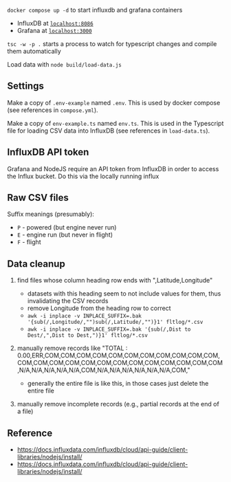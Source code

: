 `docker compose up -d` to start influxdb and grafana containers

- InfluxDB at [`localhost:8086`](localhost:8086)
- Grafana at [`localhost:3000`](localhost:3000)

`tsc -w -p .` starts a process to watch for typescript changes and compile them automatically

Load data with `node build/load-data.js`

## Settings

Make a copy of `.env-example` named `.env`.  This is used by docker compose (see references in `compose.yml`).

Make a copy of `env-example.ts` named `env.ts`.  This is used in the Typescript file for loading CSV data into InfluxDB (see references in `load-data.ts`).

## InfluxDB API token

Grafana and NodeJS require an API token from InfluxDB in order to access the Influx bucket.  Do this via the locally running influx

## Raw CSV files

Suffix meanings (presumably):

- `P` - powered (but engine never run)
- `E` - engine run (but never in flight)
- `F` - flight

## Data cleanup

1. find files whose column heading row ends with ",Latitude,Longitude"
   - datasets with this heading seem to not include values for them, thus invalidating the CSV records
   - remove Longitude from the heading row to correct
   - `awk -i inplace -v INPLACE_SUFFIX=.bak '{sub(/,Longitude/,"")sub(/,Latitude/,"")}1' fltlog/*.csv`
   - `awk -i inplace -v INPLACE_SUFFIX=.bak '{sub(/,Dist to Dest/,",Dist to Dest,")}1' fltlog/*.csv`

2. manually remove records like "TOTAL   : 0.00,ERR,COM,COM,COM,COM,COM,COM,COM,COM,COM,COM,COM,COM,COM,COM,COM,COM,COM,COM,COM,COM,COM,COM,COM,COM,N/A,N/A,N/A,N/A,N/A,COM,N/A,N/A,N/A,N/A,N/A,N/A,COM,"
   - generally the entire file is like this, in those cases just delete the entire file

3. manually remove incomplete records (e.g., partial records at the end of a file)



## Reference

- https://docs.influxdata.com/influxdb/cloud/api-guide/client-libraries/nodejs/install/
- https://docs.influxdata.com/influxdb/cloud/api-guide/client-libraries/nodejs/install/